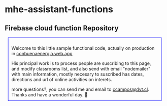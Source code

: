 # mhe-assistant-functions
<h2>Firebase cloud function Repository</h2>
<section style="
padding:10px;
margin:10px;
border: solid 1px blue;
">
<p>Welcome to this little sample functional code, actually on production in <a href="https://conbuenaenergia.web.app/">conbuenaenergia.web.app</a></p>
<p>His principal work is to process people are suscribing to this page, and modify classrooms list, and also send with email "nodemailer" with main 
information, mostly necesary to suscribed has dates, directions and url of online activities on interets.</p>
more questions?, you can send me and email to <a target="_blank" href="mailto:ccampos@dvt.cl?subject=Hey!%20nice%20app%20buddy&body=Hi">ccampos@dvt.cl</a>. Thanks and have a wonderful day. 🖖
</section>
 
